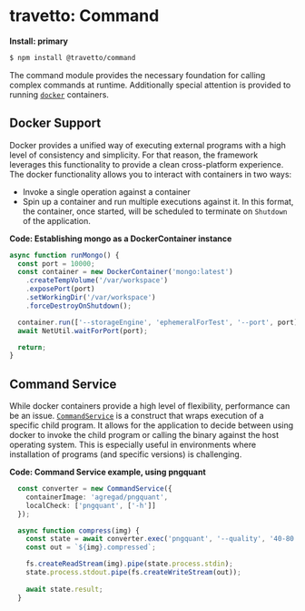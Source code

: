 travetto: Command
===

**Install: primary**
```bash
$ npm install @travetto/command
```

The command module provides the necessary foundation for calling complex commands at runtime. Additionally special attention is provided to running [`docker`](https://www.docker.com/community-edition) containers.

## Docker Support
Docker provides a unified way of executing external programs with a high level of consistency and simplicity.  For that reason, the framework leverages this functionality to provide a clean cross-platform experience.  The docker functionality allows you to interact with containers in two ways:
* Invoke a single operation against a container
* Spin up a container and run multiple executions against it.  In this format, the container, once started, will be scheduled to terminate on ```Shutdown``` of the application. 

**Code: Establishing mongo as a DockerContainer instance**
```typescript
async function runMongo() {
  const port = 10000;
  const container = new DockerContainer('mongo:latest')
    .createTempVolume('/var/workspace')
    .exposePort(port)
    .setWorkingDir('/var/workspace')
    .forceDestroyOnShutdown();

  container.run(['--storageEngine', 'ephemeralForTest', '--port', port]);
  await NetUtil.waitForPort(port);

  return;
}
```

## Command Service
While docker containers provide a high level of flexibility, performance can be an issue.  [```CommandService```](./src/command.ts) is a construct that wraps execution of a specific child program.  It allows for the application to decide between using docker to invoke the child program or calling the binary against the host operating system.  This is especially useful in environments where installation of programs (and specific versions) is challenging.

**Code: Command Service example, using pngquant**
```typescript
  const converter = new CommandService({
    containerImage: 'agregad/pngquant',
    localCheck: ['pngquant', ['-h']]
  });

  async function compress(img) {
    const state = await converter.exec('pngquant', '--quality', '40-80', '--speed 1', '--force', '-');
    const out = `${img}.compressed`;

    fs.createReadStream(img).pipe(state.process.stdin);
    state.process.stdout.pipe(fs.createWriteStream(out));
    
    await state.result;
  }
```